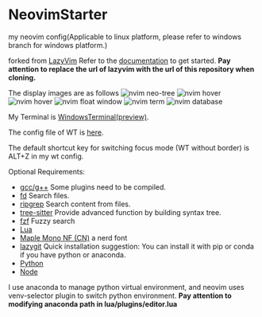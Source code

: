 # NeovimStarter

my neovim config(Applicable to linux platform, please refer to windows branch for windows platform.)

forked from [LazyVim](https://github.com/LazyVim/starter.git)
Refer to the [documentation](https://lazyvim.github.io/installation) to get started.
**Pay attention to replace the url of lazyvim with the url of this repository when cloning.**

The display images are as follows
![nvim neo-tree](https://github.com/wit-l/NeovimStarter/blob/windows/pic/nvim-neotree.png)
![nvim hover](https://github.com/wit-l/NeovimStarter/blob/windows/pic/nvim-hover-1.png)
![nvim hover](https://github.com/wit-l/NeovimStarter/blob/windows/pic/nvim-hover-2.png)
![nvim float window](https://github.com/wit-l/NeovimStarter/blob/windows/pic/nvim-float-window.png)
![nvim term](https://github.com/wit-l/NeovimStarter/blob/windows/pic/nvim-term.png)
![nvim database](https://github.com/wit-l/NeovimStarter/blob/windows/pic/nvim-database.png)

My Terminal is [WindowsTerminal(preview)](https://github.com/microsoft/terminal).

The config file of WT is [here](https://github.com/WittyCo/Dotfiles/blob/main/windows/WindowsTerminal/settings.json).

The default shortcut key for switching focus mode (WT without border) is ALT+Z in my wt config.

Optional Requirements:

- [gcc/g++](https://winlibs.com/)
  Some plugins need to be compiled.
- [fd](https://github.com/sharkdp/fd)
  Search files.
- [ripgrep](https://github.com/BurntSushi/ripgrep)
  Search content from files.
- [tree-sitter](https://github.com/tree-sitter/tree-sitter)
  Provide advanced function by building syntax tree.
- [fzf](https://github.com/junegunn/fzf)
  Fuzzy search
- [Lua](https://github.com/DevelopersCommunity/cmake-lua)
- [Maple Mono NF (CN)](https://github.com/subframe7536/maple-font)
  a nerd font
- [lazygit](https://github.com/jesseduffield/lazygit)
  Quick installation suggestion: You can install it with pip or conda if you have python or anaconda.
- [Python](https://www.python.org/)
- [Node](https://nodejs.org/)

I use anaconda to manage python virtual environment, and neovim uses venv-selector plugin to switch python environment. **Pay attention to modifying anaconda path in lua/plugins/editor.lua**
